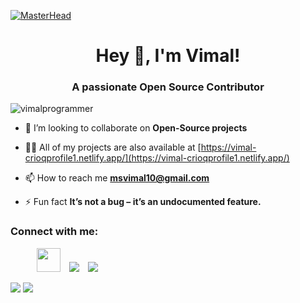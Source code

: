    [![MasterHead](https://coverfiles.alphacoders.com/500/50043.jpg)](https://vimalprogrammer.github.io)
   
<h1 align="center">Hey 👋, I'm Vimal!</h1>
<h3 align="center">A passionate Open Source Contributor</h3>

<p align="left"> <img src="https://komarev.com/ghpvc/?username=vimalprogrammer&label=Profile%20views&color=0e75b6&style=flat" alt="vimalprogrammer" /> </p>

- 👯 I’m looking to collaborate on **Open-Source projects**

- 👨‍💻 All of my projects are also available at [https://vimal-crioqprofile1.netlify.app/](https://vimal-crioqprofile1.netlify.app/)

- 📫 How to reach me **msvimal10@gmail.com**

- ⚡ Fun fact **It’s not a bug – it’s an undocumented feature.**

<h3 align="left">Connect with me:</h3>
<div class='separator' style='clear: both; text-align: center;'><div class='separator' style='clear: both; text-align: justify;'><a href='https://www.facebook.com/vimal.programmer' style='margin-left: 1em; margin-right: 1em; text-align: center; target="_blank" ><img border='0' data-original-height='41' data-original-width='41' src='https://1.bp.blogspot.com/-2bveyjNH2S4/XxqzI_wKeKI/AAAAAAAAAAw/X9EfQ6u08NsRf4lpu3MCdTiKBFZ3i2e7QCLcBGAsYHQ/s0/Webp.net-resizeimage.png'/></a><a href='https://www.instagram.com/_vimal_ms/' style='margin-left: 1em; margin-right: 1em; text-align: center;' target='_blank'><img border='0' data-original-height='39' data-original-width='39' height='38' src='https://1.bp.blogspot.com/-r6GmnRt_uno/Xxq1zxzeFoI/AAAAAAAAABY/AkQOH6a5EYAp_YoknU4UKmPIGFhhEkzVgCLcBGAsYHQ/w38-h38/Webp.net-resizeimage%2B%25284%2529.png' width='38'/></a><a href='https://twitter.com/Vimal46701132' target='_blank'><img border='0' data-original-height='41' data-original-width='41' src='https://1.bp.blogspot.com/-QF65MBOSQ-c/Xxq0-BoBoDI/AAAAAAAAABA/cOVXVu-d3A0CH02PQ4-0jOV_9R1OxX6RQCLcBGAsYHQ/s0/Webp.net-resizeimage%2B%25282%2529.png' style='text-align: center;'/></a><a href='mailto:vimaldeveloper19@gmail.com' style='margin-left: 1em; margin-right: 1em;' target='_blank'><img border='0' data-original-height='41' data-original-width='41' src='https://1.bp.blogspot.com/-1omAjebhmM0/Xxq0xHODXwI/AAAAAAAAAA8/OI8WjoKNFlAN4FFRDuEoxlk3H69nWnNtQCLcBGAsYHQ/s0/Webp.net-resizeimage%2B%25283%2529.png'/></a></div><div class='separator' style='clear: both; text-align: left;'><div class='separator' style='clear: both; text-align: center;'><br/></div></div></div>
<img src="https://github-readme-stats.vercel.app/api/top-langs/?username=vimalprogrammer&layout=compact">
<img src="https://github-readme-stats.vercel.app/api?username=vimalprogrammer&show_icons=true">


